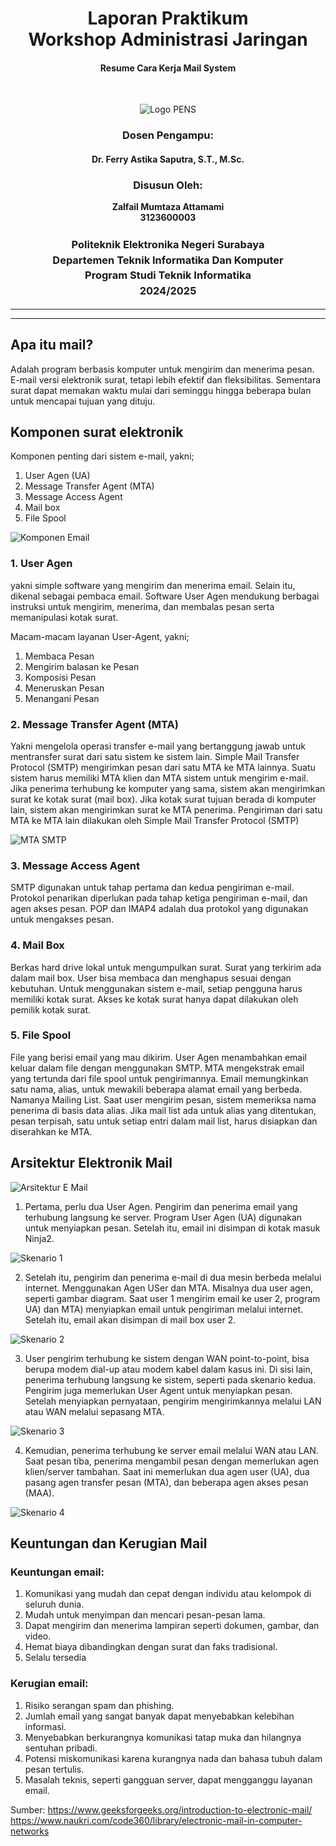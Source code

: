 <div align="center">
  <h1 style="text-align: center;font-weight: bold">Laporan Praktikum<br>Workshop Administrasi Jaringan</h1>
  <h4 style="text-align: center;">Resume Cara Kerja Mail System</h4>
</div>
<br />

<div align="center">
  
  ![Logo PENS](image/LogoPENSnNoBg.png)
  
  <h3 style="text-align: center;">Dosen Pengampu:</h3>
  <h4 style="text-align: center;">Dr. Ferry Astika Saputra, S.T., M.Sc.</h4>

  <h3 style="text-align: center;">Disusun Oleh:</h3>
  <p style="text-align: center;">
    <strong>Zalfail Mumtaza Attamami</strong><br>
    <strong>3123600003</strong>
  </p>

<h3 style="text-align: center;line-height: 1.5">Politeknik Elektronika Negeri Surabaya<br>Departemen Teknik Informatika Dan Komputer<br>Program Studi Teknik Informatika<br>2024/2025</h3>
  <hr><hr>
</div>

## Apa itu mail?
Adalah program berbasis komputer untuk mengirim dan menerima pesan. E-mail versi elektronik surat, tetapi lebih efektif dan fleksibilitas. Sementara surat dapat memakan waktu mulai dari seminggu hingga beberapa bulan untuk mencapai tujuan yang dituju.

## Komponen surat elektronik
Komponen penting dari sistem e-mail, yakni;
1. User Agen (UA) 
2. Message Transfer Agent (MTA)
3. Message Access Agent
4. Mail box
5. File Spool

![Komponen Email](image/komponen_email.webp)

### 1. User Agen 
yakni simple software yang mengirim dan menerima email. Selain itu, dikenal sebagai pembaca email. Software User Agen mendukung berbagai instruksi untuk mengirim, menerima, dan membalas pesan serta memanipulasi kotak surat.

Macam-macam layanan User-Agent, yakni;
1. Membaca Pesan
2. Mengirim balasan ke Pesan
3. Komposisi Pesan
4. Meneruskan Pesan
5. Menangani Pesan

### 2. Message Transfer Agent (MTA)
 Yakni mengelola operasi transfer e-mail yang bertanggung jawab untuk mentransfer surat dari satu sistem ke sistem lain. Simple Mail Transfer Protocol (SMTP) mengirimkan pesan dari satu MTA ke MTA lainnya. Suatu sistem harus memiliki MTA klien dan MTA sistem untuk mengirim e-mail. Jika penerima terhubung ke komputer yang sama, sistem akan mengirimkan surat ke kotak surat (mail box). Jika kotak surat tujuan berada di komputer lain, sistem akan mengirimkan surat ke MTA penerima. Pengiriman dari satu MTA ke MTA lain dilakukan oleh Simple Mail Transfer Protocol (SMTP)

 ![MTA SMTP](image/MTA.png)

 ### 3. Message Access Agent
 SMTP digunakan untuk tahap pertama dan kedua pengiriman e-mail. Protokol penarikan diperlukan pada tahap ketiga pengiriman e-mail, dan agen akses pesan. POP dan IMAP4 adalah dua protokol yang digunakan untuk mengakses pesan.

 ### 4. Mail Box
 Berkas hard drive lokal untuk mengumpulkan surat. Surat yang terkirim ada dalam mail box. User bisa membaca dan menghapus sesuai dengan kebutuhan. Untuk menggunakan sistem e-mail, setiap pengguna harus memiliki kotak surat. Akses ke kotak surat hanya dapat dilakukan oleh pemilik kotak surat.

 ### 5. File Spool
 File yang berisi email yang mau dikirim. User Agen menambahkan email keluar dalam file dengan menggunakan SMTP. MTA mengekstrak email yang tertunda dari file spool untuk pengirimannya. Email memungkinkan satu nama, alias, untuk mewakili beberapa alamat email yang berbeda. Namanya Mailing List. Saat user mengirim pesan, sistem memeriksa nama penerima di basis data alias. Jika mail list ada untuk alias yang ditentukan, pesan terpisah, satu untuk setiap entri dalam mail list, harus disiapkan dan diserahkan ke MTA.

 ## Arsitektur Elektronik Mail
 ![Arsitektur E Mail](image/arsitektur_email.webp)

 1. Pertama, perlu dua User Agen. Pengirim dan penerima email yang terhubung langsung ke server. Program User Agen (UA) digunakan untuk menyiapkan pesan. Setelah itu, email ini disimpan di kotak masuk Ninja2.

 ![Skenario 1](image/arsitektur_1.webp)

 2.  Setelah itu, pengirim dan penerima e-mail di dua mesin berbeda melalui internet. Menggunakan Agen USer dan MTA. Misalnya dua user agen, seperti gambar diagram. Saat user 1 mengirim email ke user 2, program UA) dan MTA) menyiapkan email untuk pengiriman melalui internet. Setelah itu, email akan disimpan di mail box user 2.

 ![Skenario 2](image/arsitektur_2.webp)

 3. User pengirim terhubung ke sistem dengan WAN point-to-point, bisa berupa modem dial-up atau modem kabel dalam kasus ini. Di sisi lain, penerima terhubung langsung ke sistem, seperti pada skenario kedua. Pengirim juga memerlukan User Agent untuk menyiapkan pesan. Setelah menyiapkan pernyataan, pengirim mengirimkannya melalui LAN atau WAN melalui sepasang MTA.

 ![Skenario 3](image/arsitektur_3.webp)

 4. Kemudian, penerima terhubung ke server email melalui WAN atau LAN. Saat pesan tiba, penerima mengambil pesan dengan memerlukan agen klien/server tambahan. Saat ini memerlukan dua agen user (UA), dua pasang agen transfer pesan (MTA), dan beberapa agen akses pesan (MAA).

 ![Skenario 4](image/arsitektur_4.png)

 ## Keuntungan dan Kerugian Mail
 ### Keuntungan email:
 1. Komunikasi yang mudah dan cepat dengan individu atau kelompok di seluruh dunia.
 2. Mudah untuk menyimpan dan mencari pesan-pesan lama.
 3. Dapat mengirim dan menerima lampiran seperti dokumen, gambar, dan video.
 4. Hemat biaya dibandingkan dengan surat dan faks tradisional.
 5. Selalu tersedia
 
 ### Kerugian email:
 1. Risiko serangan spam dan phishing.
 2. Jumlah email yang sangat banyak dapat menyebabkan kelebihan informasi.
 3. Menyebabkan berkurangnya komunikasi tatap muka dan hilangnya sentuhan pribadi.
 4. Potensi miskomunikasi karena kurangnya nada dan bahasa tubuh dalam pesan tertulis.
 5. Masalah teknis, seperti gangguan server, dapat mengganggu layanan email.

 Sumber:
 https://www.geeksforgeeks.org/introduction-to-electronic-mail/
 https://www.naukri.com/code360/library/electronic-mail-in-computer-networks 